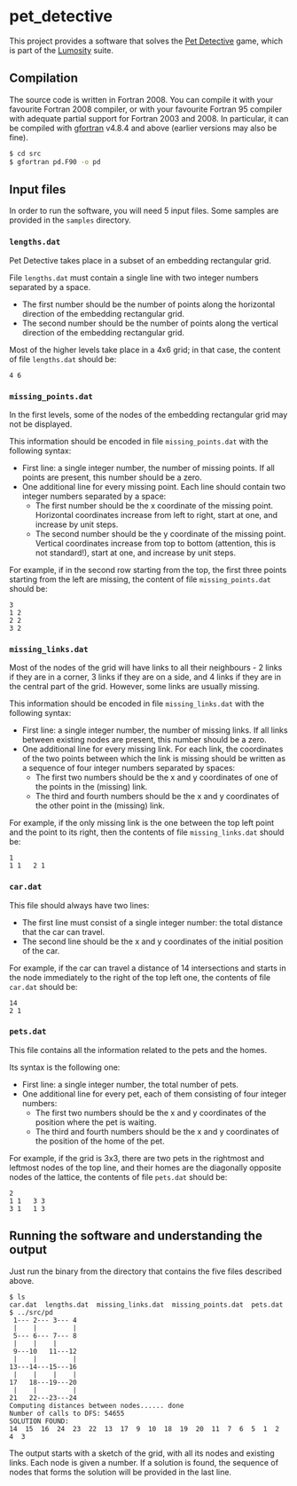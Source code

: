 # pet_detective
This project provides a software that solves the
[Pet Detective](https://www.lumosity.com/press/news/en-blog/2017/5/17/pet-detective-behind-the-game)
game,
which is part of the [Lumosity](https://www.lumosity.com/) suite.

## Compilation
The source code is written in Fortran 2008.
You can compile it with your favourite Fortran 2008 compiler,
or with your favourite Fortran 95 compiler
with adequate partial support for Fortran 2003 and 2008.
In particular, it can be compiled with
[gfortran](https://gcc.gnu.org/wiki/GFortran) v4.8.4 and above
(earlier versions may also be fine).
```bash
$ cd src
$ gfortran pd.F90 -o pd
```
## Input files
In order to run the software, you will need 5 input files.
Some samples are provided in the `samples` directory.

### `lengths.dat`
Pet Detective takes place in a subset
of an embedding rectangular grid.

File `lengths.dat` must contain a single line
with two integer numbers separated by a space.
* The first number should be the number of points
along the horizontal direction of the embedding rectangular grid.
* The second number should be the number of points
along the vertical direction of the embedding rectangular grid.

Most of the higher levels take place in a 4x6 grid;
in that case, the content of file `lengths.dat` should be:
```
4 6
```

### `missing_points.dat`
In the first levels,
some of the nodes of the embedding rectangular grid
may not be displayed.

This information should be encoded in file `missing_points.dat`
with the following syntax:
* First line: a single integer number, the number of missing points.
If all points are present, this number should be a zero.
* One additional line for every missing point.
Each line should contain two integer numbers separated by a space:
   * The first number should be the x coordinate of the missing point.
Horizontal coordinates increase from left to right,
start at one, and increase by unit steps.
   * The second number should be the y coordinate of the missing point.
Vertical coordinates increase from top to bottom
(attention, this is not standard!),
start at one, and increase by unit steps.

For example, if in the second row starting from the top,
the first three points starting from the left are missing,
the content of file `missing_points.dat` should be:
```
3
1 2
2 2
3 2
```

### `missing_links.dat`
Most of the nodes of the grid will have links to all their neighbours -
2 links if they are in a corner, 3 links if they are on a side,
and 4 links if they are in the central part of the grid.
However, some links are usually missing.

This information should be encoded in file `missing_links.dat`
with the following syntax:
* First line: a single integer number, the number of missing links.
If all links between existing nodes are present,
this number should be a zero.
* One additional line for every missing link.
For each link, the coordinates of the two points
between which the link is missing should be written
as a sequence of four integer numbers separated by spaces:
   * The first two numbers should be the x and y coordinates
   of one of the points in the (missing) link.
   * The third and fourth numbers should be the x and y coordinates
   of the other point in the (missing) link.

For example, if the only missing link is
the one between the top left point and the point to its right,
then the contents of file `missing_links.dat` should be:
```
1
1 1   2 1
```

### `car.dat`
This file should always have two lines:
* The first line must consist of a single integer number:
the total distance that the car can travel.
* The second line should be the x and y coordinates
of the initial position of the car.

For example, if the car can travel a distance of 14 intersections
and starts in the node immediately to the right
of the top left one, the contents of file `car.dat` should be:
```
14
2 1
```

### `pets.dat`
This file contains all the information
related to the pets and the homes.

Its syntax is the following one:
* First line: a single integer number, the total number of pets.
* One additional line for every pet,
each of them consisting of four integer numbers:
   * The first two numbers should be the x and y coordinates
   of the position where the pet is waiting.
   * The third and fourth numbers should be the x and y coordinates
   of the position of the home of the pet.

For example, if the grid is 3x3,
there are two pets in the rightmost and leftmost nodes of the top line,
and their homes are the diagonally opposite nodes of the lattice,
the contents of file `pets.dat` should be:
```
2
1 1   3 3
3 1   1 3
```

## Running the software and understanding the output
Just run the binary from the directory
that contains the five files described above.
```
$ ls
car.dat  lengths.dat  missing_links.dat  missing_points.dat  pets.dat
$ ../src/pd
 1--- 2--- 3--- 4
 |    |         |
 5--- 6--- 7--- 8
 |    |    |     
 9---10   11---12
 |    |         |
13---14---15---16
 |    |    |    |
17   18---19---20
 |    |         |
21   22---23---24
Computing distances between nodes...... done
Number of calls to DFS: 54655
SOLUTION FOUND:
14  15  16  24  23  22  13  17  9  10  18  19  20  11  7  6  5  1  2  4  3
```
The output starts with a sketch of the grid,
with all its nodes and existing links.
Each node is given a number.
If a solution is found, the sequence of nodes
that forms the solution will be provided in the last line.
